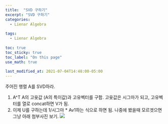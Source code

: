 ```yaml
---
title:  "SVD 구하기"
excerpt: "SVD 구하기"
categories:
  - Lienar Algebra
  
tags:
  - Lienar Algebra
  
toc: true
toc_sticky: true
toc_label: "On this page"
use_math: true
    
last_modified_at: 2021-07-04T14:48:00-05:00
---
```

주어진 행렬 A를 SVD하라.

1. A^T A의 고윳값 (A의 특이값)과 고유벡터를 구함. 고윳값은 시그마가 되고, 고유벡터를 열로 concat하면 V가 됨.
2. 이제 U를 구하는데 1/시그마 * Av1하는 식으로 하면 됨. 나중에 봤을때 모르겟으면 그냥 아래 첨부사진 보기.
![](/assets/images/2021-07-04-svd/1.JPG)


